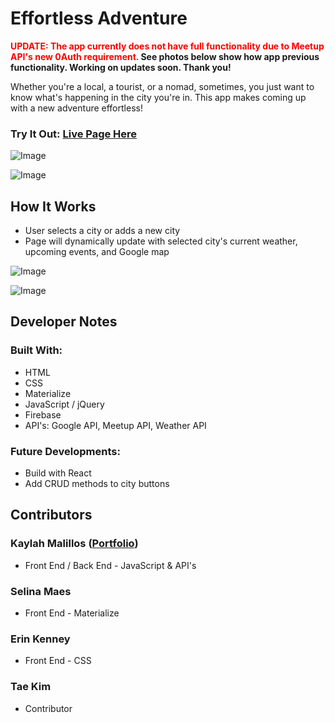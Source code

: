 # Effortless Adventure

**<span style="color:red">UPDATE: The app currently does not have full functionality due to Meetup API's new 0Auth requirement.</span> See photos below show how app previous functionality. Working on updates soon. Thank you!**

Whether you're a local, a tourist, or a nomad, sometimes, you just want to know what's happening in the city you're in. This app makes coming up with a new adventure effortless!

### Try It Out: [Live Page Here](https://kmalillos.github.io/eff-adv/)

![Image](https://github.com/kmalillos/eff-adv/blob/master/readme/Screenshot-1.JPG)

![Image](https://github.com/kmalillos/eff-adv/blob/master/readme/Screenshot-2.JPG)


## How It Works

* User selects a city or adds a new city
* Page will dynamically update with selected city's current weather, upcoming events, and Google map

![Image](https://github.com/kmalillos/eff-adv/blob/master/readme/Screenshot-3.JPG)

![Image](https://github.com/kmalillos/eff-adv/blob/master/readme/Screenshot-4.JPG)
<!-- **Sample Demo:** [Link]() -->

## Developer Notes

### Built With:
* HTML 
* CSS
* Materialize
* JavaScript / jQuery
* Firebase
* API's: Google API, Meetup API, Weather API

### Future Developments:
* Build with React
* Add CRUD methods to city buttons

## Contributors

### Kaylah Malillos ([Portfolio](https://kmalillos.github.io/))
* Front End / Back End - JavaScript & API's

### Selina Maes
* Front End - Materialize

### Erin Kenney
* Front End - CSS

### Tae Kim
* Contributor